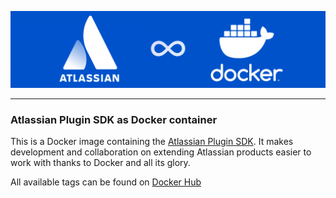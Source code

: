 <div align="center">

![Atlassian Plugin SDK as Docker](https://github.com/nolddor/docker-atlassian-plugin-sdk/raw/main/resources/banner.png "Atlassian Plugin SDK as Docker")

</div>

---
### Atlassian Plugin SDK as Docker container
This is a Docker image containing the [Atlassian Plugin SDK](https://developer.atlassian.com/server/framework/atlassian-sdk/). 
It makes development and collaboration on extending Atlassian products easier to work with thanks to Docker and all its glory.

All available tags can be found on [Docker Hub](https://hub.docker.com/r/nolddor/atlassian-sdk)

